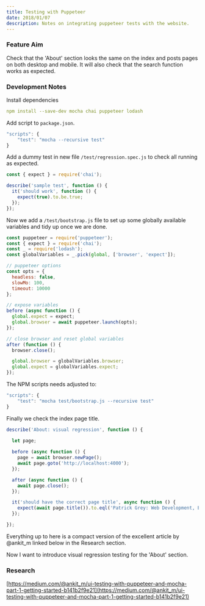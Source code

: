 ```yaml
---
title: Testing with Puppeteer
date: 2018/01/07
description: Notes on integrating puppeteer tests with the website.
---
```

### Feature Aim
Check that the 'About' section looks the same on the index and posts pages on both desktop and mobile. It will also check that the search function works as expected.

### Development Notes
Install dependencies
```yaml
npm install --save-dev mocha chai puppeteer lodash
```

Add script to `package.json`.
```javascript
"scripts": {
    "test": "mocha --recursive test"
}
```

Add a dummy test in new file `/test/regression.spec.js` to check all running as expected.
```javascript
const { expect } = require('chai');

describe('sample test', function () {
  it('should work', function () {
    expect(true).to.be.true;
  });
});
```
Now we add a `/test/bootstrap.js` file to set up some globally available variables and tidy up once we are done.

```javascript
const puppeteer = require('puppeteer');
const { expect } = require('chai');
const _ = require('lodash');
const globalVariables = _.pick(global, ['browser', 'expect']);

// puppeteer options
const opts = {
  headless: false,
  slowMo: 100,
  timeout: 10000
};

// expose variables
before (async function () {
  global.expect = expect;
  global.browser = await puppeteer.launch(opts);
});

// close browser and reset global variables
after (function () {
  browser.close();

  global.browser = globalVariables.browser;
  global.expect = globalVariables.expect;
});
```

The NPM scripts needs adjusted to:
```javascript
"scripts": {
    "test": "mocha test/bootstrap.js --recursive test"
}
```

Finally we check the index page title.
```javascript
describe('About: visual regression', function () {
  
  let page;

  before (async function () {
    page = await browser.newPage();
    await page.goto('http://localhost:4000');
  });

  after (async function () {
    await page.close();
  });

  it('should have the correct page title', async function () {
    expect(await page.title()).to.eql('Patrick Grey: Web Development, E-learning & Motion Graphics');
  });

});
```

Everything up to here is a compact version of the excellent article by @ankit_m linked below in the Research section.

Now I want to introduce visual regression testing for the 'About' section.





### Research
[https://medium.com/@ankit_m/ui-testing-with-puppeteer-and-mocha-part-1-getting-started-b141b2f9e21](https://medium.com/@ankit_m/ui-testing-with-puppeteer-and-mocha-part-1-getting-started-b141b2f9e21)